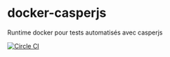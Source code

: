 # docker-casperjs
Runtime docker pour tests automatisés avec casperjs

[![Circle CI](https://circleci.com/gh/VilledeMontreal/docker-casperjs.svg?style=svg)](https://circleci.com/gh/VilledeMontreal/docker-casperjs)
